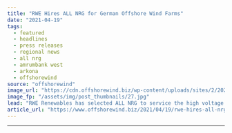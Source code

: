 ```yaml
---
title: "RWE Hires ALL NRG for German Offshore Wind Farms"
date: "2021-04-19"
tags: 
  - featured
  - headlines
  - press releases
  - regional news
  - all nrg
  - amrumbank west
  - arkona
  - offshorewind
source: "offshorewind"
image_url: "https://cdn.offshorewind.biz/wp-content/uploads/sites/2/2021/04/19122002/RWE-Hires-ALL-NRG-for-German-Offshore-Wind-Farms.jpg"
image_fp: "/assets/img/post_thumbnails/27.jpg"
lead: "RWE Renewables has selected ALL NRG to service the high voltage systems at the"
article_url: "https://www.offshorewind.biz/2021/04/19/rwe-hires-all-nrg-for-german-offshore-wind-farms/"
---
```


---
